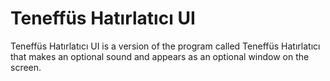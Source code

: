 # Teneffüs Hatırlatıcı UI
Teneffüs Hatırlatıcı UI is a version of the program called Teneffüs Hatırlatıcı that makes an optional sound and appears as an optional window on the screen. 
